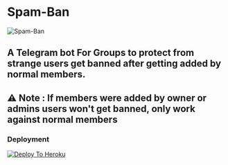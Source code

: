 # Spam-Ban

![Spam-Ban](https://telegra.ph/file/229ddde4bb54e32321a46.jpg)


## A Telegram bot For Groups to protect from strange users get banned after getting added by normal members.

## ⚠️ Note : If members were added by owner or admins users won't get banned, only work against normal members

### Deployment
[![Deploy To Heroku](https://www.herokucdn.com/deploy/button.svg)](https://heroku.com/deploy?template=https://github.com/SpamShield/Spam-ban.git)

